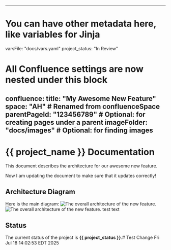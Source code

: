 ---
# You can have other metadata here, like variables for Jinja
varsFile: "docs/vars.yaml"
project_status: "In Review"

# All Confluence settings are now nested under this block
confluence:
  title: "My Awesome New Feature"
  space: "AH" # Renamed from confluenceSpace
  parentPageId: "123456789" # Optional: for creating pages under a parent
  imageFolder: "docs/images" # Optional: for finding images
------

# {{ project_name }} Documentation

This document describes the architecture for our awesome new feature.

Now I am updating the document to make sure that it updates correctly!

## Architecture Diagram

Here is the main diagram:
![The overall architecture of the new feature.](architecture_diagram.webp)
![The overall architecture of the new feature.](architecture_diagram.png)
test text
## Status
The current status of the project is **{{ project_status }}**.# Test Change Fri Jul 18 14:02:53 EDT 2025
